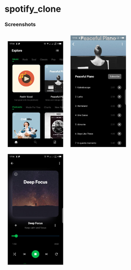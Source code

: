 # spotify_clone

### Screenshots
<div>  
  <img style="margin: 10px" src="https://github.com/ahmed9107/spotify_clone/blob/main/screenshots/Screenshots1.jpeg" width= "180"/>  
  <img style="margin: 10px" src="https://github.com/ahmed9107/spotify_clone/blob/main/screenshots/Screenshots2.jpeg" width= "180"/>  
  <img style="margin: 10px" src="https://github.com/ahmed9107/spotify_clone/blob/main/screenshots/Screenshots3.jpeg" width= "180"/>
</div>

